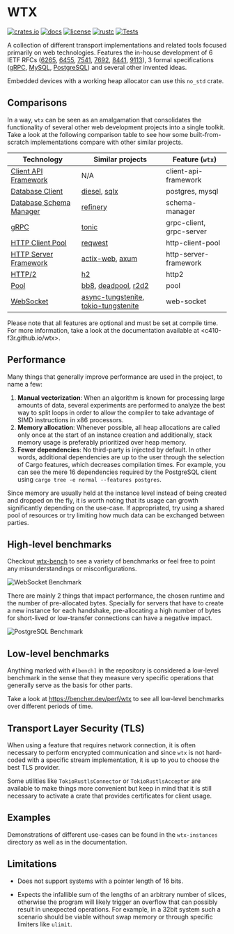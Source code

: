 # WTX

[![crates.io][crates-badge]][crates-url]
[![docs][docs-badge]][docs-url]
[![license][license-badge]][license-url]
[![rustc][rustc-badge]][rustc-url]
[![Tests][actions-badge]][actions-url]

[actions-badge]: https://github.com/c410-f3r/wtx/workflows/Tests/badge.svg
[actions-url]: https://github.com/c410-f3r/wtx/actions?query=workflow%3ATests+branch%3Amain
[crates-badge]: https://img.shields.io/crates/v/wtx.svg?color=blue
[crates-url]: https://crates.io/crates/wtx
[docs-badge]: https://docs.rs/wtx/badge.svg
[docs-url]: https://docs.rs/wtx
[license-badge]: https://img.shields.io/badge/license-MPL2-blue.svg
[license-url]: https://github.com/c410-f3r/wtx/blob/main/LICENSE
[rustc-badge]: https://img.shields.io/badge/rustc-1.84-blue
[rustc-url]: https://blog.rust-lang.org/2025/01/09/Rust-1.84.0.html

A collection of different transport implementations and related tools focused primarily on web technologies. Features the in-house development of 6 IETF RFCs ([6265](https://datatracker.ietf.org/doc/html/rfc6265), [6455](https://datatracker.ietf.org/doc/html/rfc6455), [7541](https://datatracker.ietf.org/doc/html/rfc7541), [7692](https://datatracker.ietf.org/doc/html/rfc7692), [8441](https://datatracker.ietf.org/doc/html/rfc8441), [9113](https://datatracker.ietf.org/doc/html/rfc9113)), 3 formal specifications ([gRPC](https://github.com/grpc/grpc/blob/master/doc/PROTOCOL-HTTP2.md), [MySQL](https://dev.mysql.com/doc/dev/mysql-server/latest/), [PostgreSQL](https://www.postgresql.org/docs/current/protocol.html)) and several other invented ideas.

Embedded devices with a working heap allocator can use this `no_std` crate.

## Comparisons

In a way, `wtx` can be seen as an amalgamation that consolidates the functionality of several other web development projects into a single toolkit. Take a look at the following comparison table to see how some built-from-scratch implementations compare with other similar projects.

| Technology                                         | Similar projects                                                               | Feature (`wtx`)          |
| -------------------------------------------------- | ------------------------------------------------------------------------------ | ------------------------ |
| [Client API Framework][client-api-framework]       | N/A                                                                            | client-api-framework     |
| [Database Client][database-client]                 | [diesel][diesel], [sqlx][sqlx]                                                 | postgres, mysql          |
| [Database Schema Manager][database-schema-manager] | [refinery][refinery]                                                           | schema-manager           |
| [gRPC][grpc]                                       | [tonic][tonic]                                                                 | grpc-client, grpc-server |
| [HTTP Client Pool][http-client-pool]               | [reqwest][reqwest]                                                             | http-client-pool         |
| [HTTP Server Framework][http-server-framework]     | [actix-web][actix-web], [axum][axum]                                           | http-server-framework    |
| [HTTP/2][http2]                                    | [h2][h2]                                                                       | http2                    |
| [Pool][pool]                                       | [bb8][bb8], [deadpool][deadpool], [r2d2][r2d2]                                 | pool                     |
| [WebSocket][web-socket]                            | [async-tungstenite][async-tungstenite], [tokio-tungstenite][tokio-tungstenite] | web-socket               |

Please note that all features are optional and must be set at compile time. For more information, take a look at the documentation available at <c410-f3r.github.io/wtx>.

## Performance

Many things that generally improve performance are used in the project, to name a few:

1. **Manual vectorization**: When an algorithm is known for processing large amounts of data, several experiments are performed to analyze the best way to split loops in order to allow the compiler to take advantage of SIMD instructions in x86 processors.
2. **Memory allocation**: Whenever possible, all heap allocations are called only once at the start of an instance creation and additionally, stack memory usage is preferably prioritized over heap memory.
3. **Fewer dependencies**: No third-party is injected by default. In other words, additional dependencies are up to the user through the selection of Cargo features, which decreases compilation times. For example, you can see the mere 16 dependencies required by the PostgreSQL client using `cargo tree -e normal --features postgres`.

Since memory are usually held at the instance level instead of being created and dropped on the fly, it is worth noting that its usage can growth significantly depending on the use-case. If appropriated, try using a shared pool of resources or try limiting how much data can be exchanged between parties.

## High-level benchmarks

Checkout [wtx-bench](https://c410-f3r.github.io/wtx-bench/) to see a variety of benchmarks or feel free to point any misunderstandings or misconfigurations.

![WebSocket Benchmark](https://i.imgur.com/Iv2WzJV.jpg)

There are mainly 2 things that impact performance, the chosen runtime and the number of pre-allocated bytes. Specially for servers that have to create a new instance for each handshake, pre-allocating a high number of bytes for short-lived or low-transfer connections can have a negative impact.

![PostgreSQL Benchmark](https://i.imgur.com/vf2tYxY.jpg)

## Low-level benchmarks

Anything marked with `#[bench]` in the repository is considered a low-level benchmark in the sense that they measure very specific operations that generally serve as the basis for other parts.

Take a look at <https://bencher.dev/perf/wtx> to see all low-level benchmarks over different periods of time.

## Transport Layer Security (TLS)

When using a feature that requires network connection, it is often necessary to perform encrypted communication and since `wtx` is not hard-coded with a specific stream implementation, it is up to you to choose the best TLS provider.

Some utilities like `TokioRustlsConnector` or `TokioRustlsAcceptor` are available to make things more convenient but keep in mind that it is still necessary to activate a crate that provides certificates for client usage.

## Examples

Demonstrations of different use-cases can be found in the `wtx-instances` directory as well as in the documentation.

## Limitations

* Does not support systems with a pointer length of 16 bits.

* Expects the infallible sum of the lengths of an arbitrary number of slices, otherwise the program will likely trigger an overflow that can possibly result in unexpected operations. For example, in a 32bit system such a scenario should be viable without swap memory or through specific limiters like `ulimit`.

[client-api-framework]: https://c410-f3r.github.io/wtx/client-api-framework/index.html
[database-client]: https://c410-f3r.github.io/wtx/database-client/index.html
[database-schema-manager]: https://c410-f3r.github.io/wtx/database-schema-manager/index.html
[grpc]: https://c410-f3r.github.io/wtx/grpc/index.html
[http-client-pool]: https://c410-f3r.github.io/wtx/http-client-pool/index.html
[http-server-framework]: https://c410-f3r.github.io/wtx/http-server-framework/index.html
[http2]: https://c410-f3r.github.io/wtx/http2/index.html
[pool]: https://c410-f3r.github.io/wtx/pool/index.html
[web-socket]: https://c410-f3r.github.io/wtx/web-socket/index.html

[actix-web]: https://github.com/actix/actix-web
[async-tungstenite]: https://github.com/sdroege/async-tungstenite
[axum]: https://github.com/tokio-rs/axum
[bb8]: https://github.com/djc/bb8
[deadpool]: https://github.com/deadpool-rs/deadpool
[diesel]: https://github.com/diesel-rs/diesel
[h2]: https://github.com/hyperium/h2
[r2d2]: https://github.com/sfackler/r2d2
[refinery]: https://github.com/rust-db/refinery
[reqwest]: https://github.com/seanmonstar/reqwest
[sqlx]: https://github.com/launchbadge/sqlx
[tokio-tungstenite]: https://github.com/snapview/tokio-tungstenite
[tonic]: https://github.com/hyperium/tonic